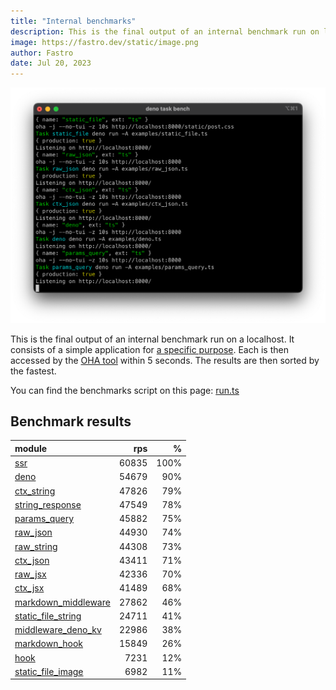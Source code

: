 ```yaml
---
title: "Internal benchmarks"
description: This is the final output of an internal benchmark run on localhost
image: https://fastro.dev/static/image.png
author: Fastro
date: Jul 20, 2023
---
```


![bench](/static/bench.png)

This is the final output of an internal benchmark run on a localhost. It consists of a simple application for [a specific purpose](https://github.com/fastrodev/fastro/blob/main/deno.json). Each is then accessed by the [OHA tool](https://github.com/hatoo/oha) within 5 seconds. The results are then sorted by the fastest.

You can find the benchmarks script on this page: [run.ts](https://github.com/fastrodev/fastro/blob/main/bench/run.ts)

## Benchmark results


| module                                                                                               |   rps |    % |
| :--------------------------------------------------------------------------------------------------- | ----: | ---: |
| [ssr](https://github.com/fastrodev/fastro/blob/main/examples/ssr.ts)                                 | 60835 | 100% |
| [deno](https://github.com/fastrodev/fastro/blob/main/examples/deno.ts)                               | 54679 |  90% |
| [ctx_string](https://github.com/fastrodev/fastro/blob/main/examples/ctx_string.ts)                   | 47826 |  79% |
| [string_response](https://github.com/fastrodev/fastro/blob/main/examples/string_response.ts)         | 47549 |  78% |
| [params_query](https://github.com/fastrodev/fastro/blob/main/examples/params_query.ts)               | 45882 |  75% |
| [raw_json](https://github.com/fastrodev/fastro/blob/main/examples/raw_json.ts)                       | 44930 |  74% |
| [raw_string](https://github.com/fastrodev/fastro/blob/main/examples/raw_string.ts)                   | 44308 |  73% |
| [ctx_json](https://github.com/fastrodev/fastro/blob/main/examples/ctx_json.ts)                       | 43411 |  71% |
| [raw_jsx](https://github.com/fastrodev/fastro/blob/main/examples/raw_jsx.tsx)                        | 42336 |  70% |
| [ctx_jsx](https://github.com/fastrodev/fastro/blob/main/examples/ctx_jsx.tsx)                        | 41489 |  68% |
| [markdown_middleware](https://github.com/fastrodev/fastro/blob/main/examples/markdown_middleware.ts) | 27862 |  46% |
| [static_file_string](https://github.com/fastrodev/fastro/blob/main/examples/static_file_string.ts)   | 24711 |  41% |
| [middleware_deno_kv](https://github.com/fastrodev/fastro/blob/main/examples/middleware_deno_kv.ts)   | 22986 |  38% |
| [markdown_hook](https://github.com/fastrodev/fastro/blob/main/examples/markdown_hook.ts)             | 15849 |  26% |
| [hook](https://github.com/fastrodev/fastro/blob/main/examples/hook.ts)                               |  7231 |  12% |
| [static_file_image](https://github.com/fastrodev/fastro/blob/main/examples/static_file_image.ts)     |  6982 |  11% |